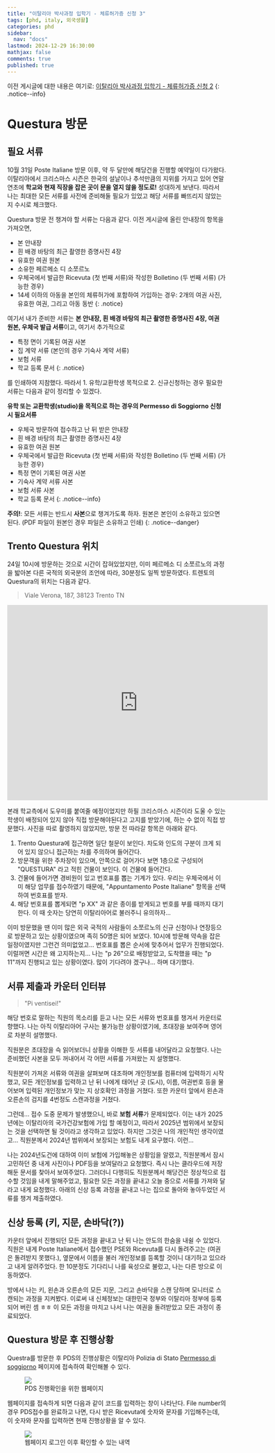 ```yaml
---
title: "이탈리아 박사과정 입학기 - 체류허가증 신청 3"
tags: [phd, italy, 외국생활]
categories: phd
sidebar:
  nav: "docs"
lastmod: 2024-12-29 16:30:00
mathjax: false
comments: true
published: true
---
```


이전 게시글에 대한 내용은 여기로: [이탈리아 박사과정 입학기 - 체류허가증 신청 2](/phd/italy-applyPDS2)
{: .notice--info}

# Questura 방문
## 필요 서류
10월 31일 Poste Italiane 방문 이후, 약 두 달만에 해당건을 진행할 예약일이 다가왔다.
이탈리아에서 크리스마스 시즌은 한국의 설날이나 추석만큼의 지위를 가지고 있어 연말 연초에 **학교와 현재 직장을 잡은 곳이 문을 열지 않을 정도로!** 성대하게 보낸다.
따라서 나는 최대한 모든 서류를 사전에 준비해둘 필요가 있었고 해당 서류를 빠뜨리지 않았는지 수시로 체크했다.

Questura 방문 전 챙겨야 할 서류는 다음과 같다. 이전 게시글에 올린 안내장의 항목을 가져오면,

- 본 안내장
- 흰 배경 바탕의 최근 촬영한 증명사진 4장
- 유효한 여권 원본
- 소유한 페르메소 디 소쪼르노
- 우체국에서 발급한 Ricevuta (첫 번째 서류)와 작성한 Bolletino (두 번째 서류) (가능한 경우)
- 14세 이하의 아동을 본인의 체류허가에 포함하여 가입하는 경우: 2개의 여권 사진, 유효한 여권, 그리고 아동 동반
{: .notice}

여기서 내가 준비한 서류는 **본 안내장, 흰 배경 바탕의 최근 촬영한 증명사진 4장, 여권 원본, 우체국 발급 서류**이고, 여기서 추가적으로

- 특정 면이 기록된 여권 사본
- 집 계약 서류 (본인의 경우 기숙사 계약 서류)
- 보험 서류
- 학교 등록 문서
{: .notice}

를 인쇄하여 지참했다.
따라서 1. 유학/교환학생 목적으로 2. 신규신청하는 경우 필요한 서류는 다음과 같이 정리할 수 있겠다.

**유학 또는 교환학생(studio)을 목적으로 하는 경우의 Permesso di Soggiorno 신청시 필요서류**
- 우체국 방문하여 접수하고 난 뒤 받은 안내장
- 흰 배경 바탕의 최근 촬영한 증명사진 4장
- 유효한 여권 원본
- 우체국에서 발급한 Ricevuta (첫 번째 서류)와 작성한 Bolletino (두 번째 서류) (가능한 경우)
- 특정 면이 기록된 여권 사본
- 기숙사 계약 서류 사본
- 보험 서류 사본
- 학교 등록 문서
{: .notice--info}

**주의!**: 모든 서류는 반드시 **사본**으로 챙겨가도록 하자.
원본은 본인이 소유하고 있으면 된다.
(PDF 파일이 원본인 경우 파일은 소유하고 인쇄)
{: .notice--danger}

## Trento Questura 위치
24일 10시에 방문하는 것으로 시간이 잡혀있었지만, 이미 페르메소 디 소쪼르노의 과정을 밟아본 다른 국적의 외국분의 조언에 따라, 30분정도 일찍 방문하였다.
트렌토의 Questura의 위치는 다음과 같다. 

> Viale Verona, 187, 38123 Trento TN

<iframe 
    src="https://www.google.com/maps/embed?pb=!1m18!1m12!1m3!1d692.2963843664471!2d11.131014021932469!3d46.04739735004992!2m3!1f0!2f0!3f0!3m2!1i1024!2i768!4f13.1!3m3!1m2!1s0x4782741d08e9bd3d%3A0xf976ca8d997031d0!2sPolice%20Headquarters%20Di%20Trento%20-%20State%20Police!5e0!3m2!1sen!2sit!4v1735241633619!5m2!1sen!2sit" 
    width="600" 
    height="450" 
    style="border:0;" 
    allowfullscreen="" 
    loading="lazy" 
    referrerpolicy="no-referrer-when-downgrade">
</iframe>

본래 학교측에서 도우미를 붙여줄 예정이었지만 하필 크리스마스 시즌이라 도울 수 있는 학생이 배정되어 있지 않아 직접 방문해야된다고 고지를 받았기에,
하는 수 없이 직접 방문했다.
사진을 따로 촬영하지 않았지만, 방문 전 따라갈 항목은 아래와 같다.

1. Trento Questura에 접근하면 일단 철문이 보인다. 차도와 인도의 구분이 크게 되어 있지 않으니 접근하는 차를 주의하며 들어간다.
2. 방문객을 위한 주차장이 있으며, 안쪽으로 걸어가다 보면 1층으로 구성되어 "QUESTURA" 라고 적힌 건물이 보인다. 이 건물에 들어간다.
3. 건물에 들어가면 경비원이 있고 번호표를 뽑는 기계가 있다. 우리는 우체국에서 이미 해당 업무를 접수하였기 때문에, "Appuntamento Poste Italiane" 항목을 선택하여 번호표를 받자.
4. 해당 번호표를 뽑게되면 "p XX" 과 같은 종이를 받게되고 번호를 부를 때까지 대기한다. 이 때 숫자는 당연히 이탈리아어로 불러주니 유의하자...

이미 방문했을 땐 이미 많은 외국 국적의 사람들이 소쪼르노의 신규 신청이나 연장등으로 방문하고 있는 상황이였으며 족히 50명은 되어 보였다.
10시에 방문해 약속을 잡은 일정이였지만 그런건 의미없었고... 번호표를 뽑은 순서에 맞추어서 업무가 진행되었다.
이럴꺼면 시간은 왜 고지하는지...
나는 "p 26"으로 배정받았고, 도착했을 때는 "p 11"까지 진행되고 있는 상황이였다.
많이 기다려야 겠구나... 하며 대기했다.

## 서류 제출과 카운터 인터뷰
> "Pi ventisei!"

해당 번호로 말하는 직원의 목소리를 듣고 나는 모든 서류와 번호표를 챙겨서 카운터로 향했다.
나는 아직 이탈리아어 구사는 불가능한 상황이였기에, 초대장을 보여주며 영어로 차분히 설명했다.

직원분은 초대장을 슥 읽어보더니 상황을 이해한 듯 서류를 내어달라고 요청했다.
나는 준비했던 사본을 모두 꺼내어서 각 어떤 서류를 가져왔는 지 설명했다.

직원분이 가져온 서류와 여권을 살펴보며 대조하며 개인정보를 컴퓨터에 입력하기 시작했고,
모든 개인정보를 입력하고 난 뒤 나에게 태어난 곳 (도시), 이름, 여권번호 등을 물어보며 입력된 개인정보가 맞는 지 상호확인 과정을 거쳤다.
또한 카운터 앞에서 왼손과 오른손의 검지를 4번정도 스캔과정을 거쳤다.

그런데... 접수 도중 문제가 발생했으니, 바로 **보험 서류**가 문제되었다.
이는 내가 2025년에는 이탈리아의 국가건강보험에 가입 할 예정이고, 따라서 2025년 범위에서 보장되는 것을 선택하면 될 것이라고 생각하고 있었다.
하지만 그것은 나의 개인적인 생각이였고... 직원분께서 2024년 범위에서 보장되는 보험도 내게 요구했다.
이런...

나는 2024년도건에 대하여 이미 보험에 가입해놓은 상황임을 알렸고, 직원분께서 잠시 고민하던 중 내게 사진이나 PDF등을 보여달라고 요청했다.
즉시 나는 클라우드에 저장해둔 문서를 찾아서 보여주었다.
그러더니 다행히도 직원분께서 해당건은 정상적으로 접수할 것임을 내게 말해주었고,
필요한 모든 과정을 끝내고 오늘 중으로 서류를 가져와 달라고 내게 요청했다.
아래의 신상 등록 과정을 끝내고 나는 집으로 돌아와 놓아두었던 서류를 챙겨 제출하였다.

## 신상 등록 (키, 지문, 손바닥(?))
카운터 앞에서 진행되던 모든 과정을 끝내고 난 뒤 나는 안도의 한숨을 내쉴 수 있었다. 
직원은 내게 Poste Italiane에서 접수했던 PSE와 Ricevuta를 다시 돌려주고는 (여권은 돌려받지 못했다.),
옆문에서 이름을 불러 개인정보를 등록할 것이니 대기하고 있으라고 내게 알려주었다.
한 10분정도 기다리니 나를 육성으로 불렀고, 나는 다른 방으로 이동하였다.

방에서 나는 키, 왼손과 오른손의 모든 지문, 그리고 손바닥을 스캔 당하며 모니터로 스캔되는 과정을 지켜봤다. 
이로써 내 신체정보는 대한민국 정부와 이탈리아 정부에 등록되어 버린 셈 ㅎㅎ
이 모든 과정을 마치고 나서 나는 여권을 돌려받았고 모든 과정이 종료되었다.

## Questura 방문 후 진행상황
Questra를 방문한 후 PDS의 진행상황은 이탈리아 Polizia di Stato [Permesso di soggiorno](https://questure.poliziadistato.it/stranieri) 페이지에 접속하여 확인해볼 수 있다.

<figure>
<a href="/assets/images/pmprogress1.png"><img src="/assets/images/pmresult1.png"></a>
<figcaption>PDS 진행확인을 위한 웹페이지</figcaption>
</figure>

웹페이지를 접속하게 되면 다음과 같이 코드를 입력하는 창이 나타난다.
File number의 경우 PDS접수를 완료하고 나면, 다시 받은 Ricevuta에 숫자와 문자를 기입해주는데, 이 숫자와 문자를 입력하면 현재 진행상황을 알 수 있다. 

<figure>
<a href="/assets/images/pmprogress2.png"><img src="/assets/images/pmresult2.png"></a>
<figcaption>웹페이지 로그인 이후 확인할 수 있는 내역</figcaption>
</figure>